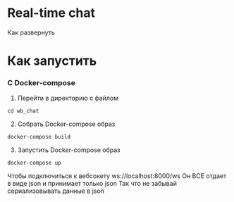 # Real-time chat
Как развернуть 


# Как запустить
### С Docker-compose
1. Перейти в директорию с файлом
```commandline
cd wb_chat
``` 
2. Собрать Docker-compose образ
```commandline
docker-compose build
```
3. Запустить Docker-compose образ
```commandline
docker-compose up
```

Чтобы подключиться к вебсокету ws://localhost:8000/ws
Он ВСЕ отдает в виде json и принимает только json
Так что не забывай сериализовывать данные в json